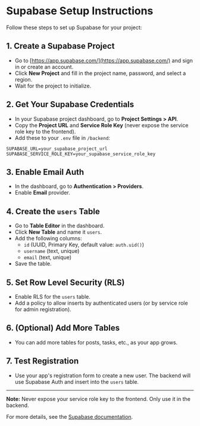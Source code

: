# Supabase Setup Instructions

Follow these steps to set up Supabase for your project:

## 1. Create a Supabase Project

- Go to [https://app.supabase.com/](https://app.supabase.com/) and sign in or create an account.
- Click **New Project** and fill in the project name, password, and select a region.
- Wait for the project to initialize.

## 2. Get Your Supabase Credentials

- In your Supabase project dashboard, go to **Project Settings > API**.
- Copy the **Project URL** and **Service Role Key** (never expose the service role key to the frontend).
- Add these to your `.env` file in `/backend`:

```
SUPABASE_URL=your_supabase_project_url
SUPABASE_SERVICE_ROLE_KEY=your_supabase_service_role_key
```

## 3. Enable Email Auth

- In the dashboard, go to **Authentication > Providers**.
- Enable **Email** provider.

## 4. Create the `users` Table

- Go to **Table Editor** in the dashboard.
- Click **New Table** and name it `users`.
- Add the following columns:
  - `id` (UUID, Primary Key, default value: `auth.uid()`)
  - `username` (text, unique)
  - `email` (text, unique)
- Save the table.

## 5. Set Row Level Security (RLS)

- Enable RLS for the `users` table.
- Add a policy to allow inserts by authenticated users (or by service role for admin registration).

## 6. (Optional) Add More Tables

- You can add more tables for posts, tasks, etc., as your app grows.

## 7. Test Registration

- Use your app's registration form to create a new user. The backend will use Supabase Auth and insert into the `users` table.

---

**Note:** Never expose your service role key to the frontend. Only use it in the backend.

For more details, see the [Supabase documentation](https://supabase.com/docs).
